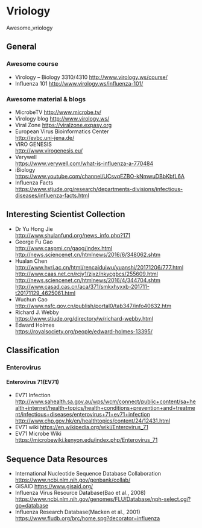 # Vriology
Awesome_vriology
## General
### Awesome course
* Virology – Biology 3310/4310 http://www.virology.ws/course/
* Influenza 101 http://www.virology.ws/influenza-101/
### Awesome material & blogs
* MicrobeTV http://www.microbe.tv/
* Virology blog http://www.virology.ws/
* Viral Zone https://viralzone.expasy.org 
* European Virus Bioinformatics Center<br>http://evbc.uni-jena.de/
* VIRO GENESIS <br>http://www.virogenesis.eu/
* Verywell<br>https://www.verywell.com/what-is-influenza-a-770484
* iBiology<br> https://www.youtube.com/channel/UCsvqEZBO-kNmwuDBbKbfL6A
* Influenza Facts<br>https://www.stjude.org/research/departments-divisions/infectious-diseases/influenza-facts.html
## Interesting Scientist Collection
* Dr Yu Hong Jie<br>http://www.shulanfund.org/news_info.php?171
* George Fu Gao<br> http://www.caspmi.cn/gaog/index.html<br> http://news.sciencenet.cn/htmlnews/2016/6/348062.shtm
* Hualan Chen<br>http://www.hvri.ac.cn/html/rencaiduiwu/yuanshi/20171206/777.html<br>http://www.caas.net.cn/rcjy1/zjxz/nkycgbcs/255609.html<br>http://news.sciencenet.cn/htmlnews/2016/4/344704.shtm<br>http://www.casad.cas.cn/aca/371/smkxhyxxb-201711-t20171129_4625061.html
* Wuchun Cao <br>http://www.nsfc.gov.cn/publish/portal0/tab347/info40632.htm
* Richard J. Webby<br>https://www.stjude.org/directory/w/richard-webby.html
* Edward Holmes<br>https://royalsociety.org/people/edward-holmes-13395/

## Classification
### Enterovirus
#### Enterovirus 71(EV71)
* EV71 Infection http://www.sahealth.sa.gov.au/wps/wcm/connect/public+content/sa+health+internet/health+topics/health+conditions+prevention+and+treatment/infectious+diseases/enterovirus+71+ev71+infection
 <br> http://www.chp.gov.hk/en/healthtopics/content/24/12431.html
* EV71 wiki https://en.wikipedia.org/wiki/Enterovirus_71 
* EV71 Microbe Wiki https://microbewiki.kenyon.edu/index.php/Enterovirus_71
## Sequence Data Resources
* International Nucleotide Sequence Database Collaboration https://www.ncbi.nlm.nih.gov/genbank/collab/
* GISAID https://www.gisaid.org/
* Influenza Virus Resource Database(Bao et al., 2008)<br>https://www.ncbi.nlm.nih.gov/genomes/FLU/Database/nph-select.cgi?go=database
* Influenza Research Database(Macken et al., 2001)<br>https://www.fludb.org/brc/home.spg?decorator=influenza
